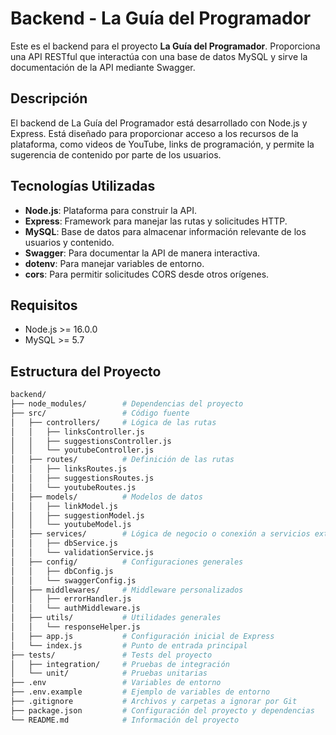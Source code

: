 # Backend - La Guía del Programador

Este es el backend para el proyecto **La Guía del Programador**. Proporciona una API RESTful que interactúa con una base de datos MySQL y sirve la documentación de la API mediante Swagger.

## Descripción

El backend de La Guía del Programador está desarrollado con Node.js y Express. Está diseñado para proporcionar acceso a los recursos de la plataforma, como videos de YouTube, links de programación, y permite la sugerencia de contenido por parte de los usuarios.

## Tecnologías Utilizadas

- **Node.js**: Plataforma para construir la API.
- **Express**: Framework para manejar las rutas y solicitudes HTTP.
- **MySQL**: Base de datos para almacenar información relevante de los usuarios y contenido.
- **Swagger**: Para documentar la API de manera interactiva.
- **dotenv**: Para manejar variables de entorno.
- **cors**: Para permitir solicitudes CORS desde otros orígenes.

## Requisitos

- Node.js >= 16.0.0
- MySQL >= 5.7

## Estructura del Proyecto

```bash
backend/
├── node_modules/        # Dependencias del proyecto
├── src/                 # Código fuente
│   ├── controllers/     # Lógica de las rutas
│   │   ├── linksController.js
│   │   ├── suggestionsController.js
│   │   └── youtubeController.js
│   ├── routes/          # Definición de las rutas
│   │   ├── linksRoutes.js
│   │   ├── suggestionsRoutes.js
│   │   └── youtubeRoutes.js
│   ├── models/          # Modelos de datos
│   │   ├── linkModel.js
│   │   ├── suggestionModel.js
│   │   └── youtubeModel.js
│   ├── services/        # Lógica de negocio o conexión a servicios externos
│   │   ├── dbService.js
│   │   └── validationService.js
│   ├── config/          # Configuraciones generales
│   │   ├── dbConfig.js
│   │   └── swaggerConfig.js
│   ├── middlewares/     # Middleware personalizados
│   │   ├── errorHandler.js
│   │   └── authMiddleware.js
│   ├── utils/           # Utilidades generales
│   │   └── responseHelper.js
│   ├── app.js           # Configuración inicial de Express
│   └── index.js         # Punto de entrada principal
├── tests/               # Tests del proyecto
│   ├── integration/     # Pruebas de integración
│   └── unit/            # Pruebas unitarias
├── .env                 # Variables de entorno
├── .env.example         # Ejemplo de variables de entorno
├── .gitignore           # Archivos y carpetas a ignorar por Git
├── package.json         # Configuración del proyecto y dependencias
└── README.md            # Información del proyecto
 ```